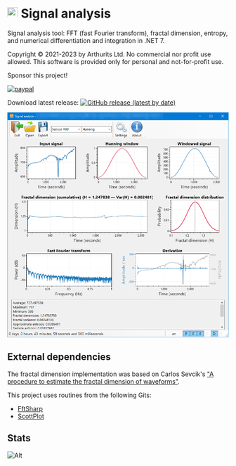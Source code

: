 # <img src="/SignalAnalysis/images/logo@24.png?raw=true" height="24" width="24"> Signal analysis
Signal analysis tool: FFT (fast Fourier transform), fractal dimension, entropy, and numerical differentiation and integration in .NET 7.

Copyright © 2021-2023 by Arthurits Ltd. No commercial nor profit use allowed. This software is provided only for personal and not-for-profit use.

Sponsor this project!

[![paypal](https://www.paypalobjects.com/en_US/i/btn/btn_donateCC_LG.gif)](https://www.paypal.com/paypalme/ArthuritsLtd)

Download latest release: [![GitHub release (latest by date)](https://img.shields.io/github/v/release/arthurits/SignalAnalysis?include_prereleases)](https://github.com/arthurits/SignalAnalysis/releases)

![Screenshot](/SignalAnalysis/images/screenshot.png?raw=true "SignalAnalysis GUI")

## External dependencies
The fractal dimension implementation was based on Carlos Sevcik's ["A procedure to estimate the fractal dimension of waveforms"](https://arxiv.org/abs/1003.5266).

This project uses routines from the following Gits:
* [FftSharp](https://github.com/swharden/FftSharp)
* [ScottPlot](https://github.com/ScottPlot/ScottPlot)

## Stats
![Alt](https://repobeats.axiom.co/api/embed/c5aab350a0c22fc792060a37591b667e5b41ecb1.svg "Repobeats analytics image")
